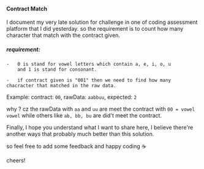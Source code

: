 #### Contract Match

I document my very late solution for challenge in one of coding assessment platform that I did yesterday.
so the requirement is to count how many character that match with the contract given.

##### requirement: 
    
    -   0 is stand for vowel letters which contain a, e, i, o, u
        and 1 is stand for consonant.
    
    -   if contract given is "001" then we need to find how many chacracter that matched in the raw data.

Example:
    contract:  ```00```,
    rawData: ```aabbuu```,
    expected: ```2```

why ? cz the rawData with ```aa``` and ```uu``` are meet the contract with ```00 = vowel vowel```
while others like ```ab, bb, bu``` are did't meet the contract.

Finally, I hope you understand what I want to share here, 
I believe there're another ways that probably much better than this solution.

so feel free to add some feedback and happy coding ☕

cheers!